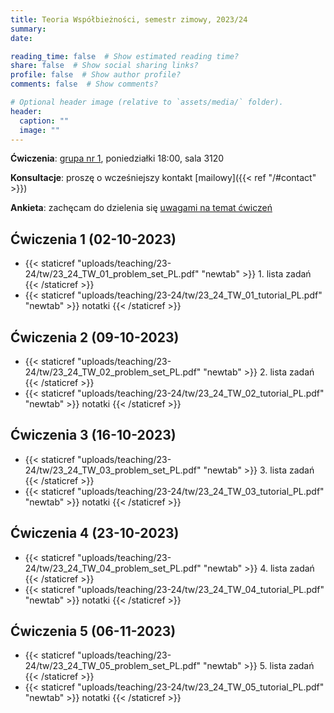 ```yaml
---
title: Teoria Współbieżności, semestr zimowy, 2023/24
summary: 
date: 

reading_time: false  # Show estimated reading time?
share: false  # Show social sharing links?
profile: false  # Show author profile?
comments: false  # Show comments?

# Optional header image (relative to `assets/media/` folder).
header:
  caption: ""
  image: ""
---
```


**Ćwiczenia**: [grupa nr 1](https://usosweb.mimuw.edu.pl/kontroler.php?_action=katalog2/przedmioty/pokazZajecia&zaj_cyk_id=516447&gr_nr=1), poniedziałki 18:00, sala 3120

**Konsultacje**: proszę o wcześniejszy kontakt [mailowy]({{< ref "/#contact" >}})

**Ankieta**: zachęcam do dzielenia się [uwagami na temat ćwiczeń](https://docs.google.com/forms/d/e/1FAIpQLScaqiYkh-GS0lj4pHxttyxpQ7ta6_YGAVjzkpyMwAXJHhmalQ/viewform?usp=sf_link)

## Ćwiczenia 1 (02-10-2023)
- {{< staticref "uploads/teaching/23-24/tw/23_24_TW_01_problem_set_PL.pdf" "newtab" >}} 1. lista zadań {{< /staticref >}}
- {{< staticref "uploads/teaching/23-24/tw/23_24_TW_01_tutorial_PL.pdf" "newtab" >}} notatki {{< /staticref >}}

## Ćwiczenia 2 (09-10-2023)
- {{< staticref "uploads/teaching/23-24/tw/23_24_TW_02_problem_set_PL.pdf" "newtab" >}} 2. lista zadań {{< /staticref >}}
- {{< staticref "uploads/teaching/23-24/tw/23_24_TW_02_tutorial_PL.pdf" "newtab" >}} notatki {{< /staticref >}}

## Ćwiczenia 3 (16-10-2023)
- {{< staticref "uploads/teaching/23-24/tw/23_24_TW_03_problem_set_PL.pdf" "newtab" >}} 3. lista zadań {{< /staticref >}}
- {{< staticref "uploads/teaching/23-24/tw/23_24_TW_03_tutorial_PL.pdf" "newtab" >}} notatki {{< /staticref >}}

## Ćwiczenia 4 (23-10-2023)
- {{< staticref "uploads/teaching/23-24/tw/23_24_TW_04_problem_set_PL.pdf" "newtab" >}} 4. lista zadań {{< /staticref >}}
- {{< staticref "uploads/teaching/23-24/tw/23_24_TW_04_tutorial_PL.pdf" "newtab" >}} notatki {{< /staticref >}}

## Ćwiczenia 5 (06-11-2023)
- {{< staticref "uploads/teaching/23-24/tw/23_24_TW_05_problem_set_PL.pdf" "newtab" >}} 5. lista zadań {{< /staticref >}}
- {{< staticref "uploads/teaching/23-24/tw/23_24_TW_05_tutorial_PL.pdf" "newtab" >}} notatki {{< /staticref >}}

